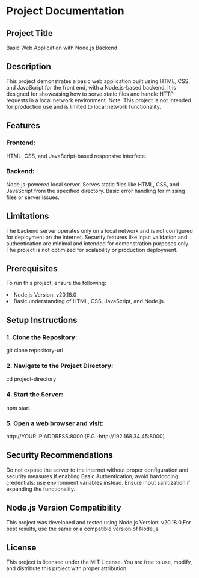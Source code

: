 <h1>Project Documentation</h1>
<h2>Project Title</h2>
<p>Basic Web Application with Node.js Backend</p>

<h2>Description</h2>
<p>This project demonstrates a basic web application built using HTML, CSS, and JavaScript for the front end, with a Node.js-based backend. It is designed for showcasing how to serve static files and handle HTTP requests in a local network environment.
Note: This project is not intended for production use and is limited to local network functionality.</p>

<h2>Features</h2>
<h3>Frontend:</h3>
<p>HTML, CSS, and JavaScript-based responsive interface.</p>
<h3>Backend:</h3>
<p>Node.js-powered local server.
Serves static files like HTML, CSS, and JavaScript from the specified directory.
Basic error handling for missing files or server issues.</p>
<h2>Limitations</h2>
<p>The backend server operates only on a local network and is not configured for deployment on the internet.
Security features like input validation and authentication are minimal and intended for demonstration purposes only.
The project is not optimized for scalability or production deployment.</p>

<h2>Prerequisites</h2>
<p>To run this project, ensure the following:</p>
  <li>Node.js Version: v20.18.0</li>
  <li>Basic understanding of HTML, CSS, JavaScript, and Node.js.</li>
  
<h2>Setup Instructions</h2>

<h3>1. Clone the Repository:</h3>
<p>git clone repository-url</p>

<h3>2. Navigate to the Project Directory:</h3>
<p>cd project-directory</p>

<h3>4. Start the Server:</h3>
<p>npm start</p>

<h3>5. Open a web browser and visit:</h3>
<p>http://YOUR IP ADDRESS:8000 (E.G.-http://192.168.34.45:8000)</p>

<h2>Security Recommendations</h2>
<p>Do not expose the server to the internet without proper configuration and security measures.If enabling Basic Authentication, avoid hardcoding credentials; use environment variables instead.
Ensure input sanitization if expanding the functionality.</p>

<h2>Node.js Version Compatibility</h2>
<p>This project was developed and tested using:Node.js Version: v20.18.0,For best results, use the same or a compatible version of Node.js.</p>

<h2>License</h2>
<p>This project is licensed under the MIT License. You are free to use, modify, and distribute this project with proper attribution.</p>
